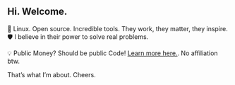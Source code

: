 ## Hi. Welcome.

🐧 Linux. Open source. Incredible tools. They work, they matter, they inspire. 🛡️ I believe in their power to solve real problems.

💡 Public Money? Should be public Code! [Learn more here.]([/guides/content/editing-an-existing-page#modifying-front-matter). No affiliation btw.

That’s what I’m about. Cheers.
